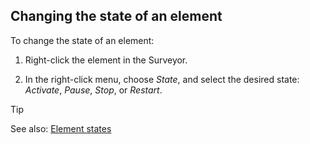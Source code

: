## Changing the state of an element

To change the state of an element:

1. Right-click the element in the Surveyor.

2. In the right-click menu, choose *State*, and select the desired state: *Activate*, *Pause*, *Stop*, or *Restart*.

> [!TIP]
> See also:
> [Element states](Element_states.md)
